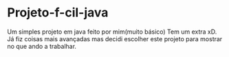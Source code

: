 # Projeto-f-cil-java
Um simples projeto em java feito por mim(muito básico)
Tem um extra xD.
Já fiz coisas mais avançadas mas decidi escolher este projeto para mostrar no que ando a trabalhar.
